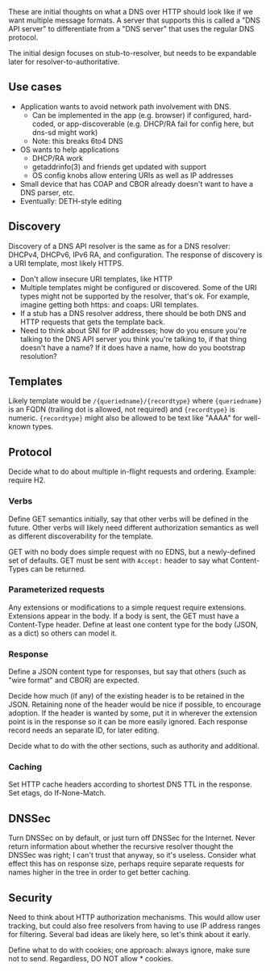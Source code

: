These are initial thoughts on what a DNS over HTTP should look like if we want
multiple message formats. A server that supports this is called a "DNS API
server" to differentiate from a "DNS server" that uses the regular DNS protocol.

The initial design focuses on stub-to-resolver, but needs to be expandable later
for resolver-to-authoritative.

## Use cases

* Application wants to avoid network path involvement with DNS.
  * Can be implemented in the app (e.g. browser) if configured, hard-coded,
    or app-discoverable (e.g. DHCP/RA fail for config here, but dns-sd
    might work)
  * Note: this breaks 6to4 DNS
* OS wants to help applications
  * DHCP/RA work
  * getaddrinfo(3) and friends get updated with support
  * OS config knobs allow entering URIs as well as IP addresses
* Small device that has COAP and CBOR already doesn't want to have a DNS
  parser, etc.
* Eventually: DETH-style editing

## Discovery

Discovery of a DNS API resolver is the same as for a DNS resolver: DHCPv4,
DHCPv6, IPv6 RA, and configuration. The response of discovery is a URI template,
most likely HTTPS.

* Don't allow insecure URI templates, like HTTP
* Multiple templates might be configured or discovered.  Some of the URI types
  might not be supported by the resolver, that's ok.  For example, imagine
  getting both https: and coaps: URI templates.
* If a stub has a DNS resolver address, there should be both DNS and HTTP
  requests that gets the template back.
* Need to think about SNI for IP addresses; how do you ensure you're talking
  to the DNS API server you think you're talking to, if that thing doesn't
  have a name?  If it does have a name, how do you bootstrap resolution?

## Templates

Likely template would be `/{queriedname}/{recordtype}` where `{queriedname}`
is an FQDN (trailing dot is allowed, not required) and `{recordtype}` is
numeric.  `{recordtype}` might also be allowed to be text like "AAAA" for
well-known types.

## Protocol

Decide what to do about multiple in-flight requests and ordering.
Example: require H2.

### Verbs

Define GET semantics initially, say that other verbs will be defined in the
future.  Other verbs will likely need different authorization semantics as well
as different discoverability for the template.

GET with no body does simple request with no EDNS, but a newly-defined set of
defaults. GET must be sent with `Accept:` header to say what Content-Types can be
returned.

### Parameterized requests

Any extensions or modifications to a simple request require extensions.
Extensions appear in the body. If a body is sent, the GET must have a
Content-Type header. Define at least one content type for the body (JSON, as a
dict) so others can model it.

### Response

Define a JSON content type for responses, but say that others (such as "wire
format" and CBOR) are expected.

Decide how much (if any) of the existing header is to be retained in the JSON.
Retaining none of the header would be nice if possible, to encourage adoption.
If the header is wanted by some, put it in wherever the extension point is in
the response so it can be more easily ignored.  Each response record needs an
separate ID, for later editing.

Decide what to do with the other sections, such as authority and additional.

### Caching

Set HTTP cache headers according to shortest DNS TTL in the response.
Set etags, do If-None-Match.

## DNSSec

Turn DNSSec on by default, or just turn off DNSSec for the Internet.
Never return information about whether the recursive resolver thought the DNSSec
was right; I can't trust that anyway, so it's useless.  Consider what effect
this has on response size, perhaps require separate requests for names higher
in the tree in order to get better caching.

## Security

Need to think about HTTP authorization mechanisms. This would allow user
tracking, but could also free resolvers from having to use IP address ranges for
filtering.  Several bad ideas are likely here, so let's think about it early.

Define what to do with cookies; one approach: always ignore, make sure not
to send.  Regardless, DO NOT allow * cookies.